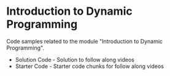 # Introduction to Dynamic Programming

Code samples related to the module "Introduction to Dynamic Programming". 

* Solution Code - Solution to follow along videos
* Starter Code - Starter code chunks for follow along videos
  

